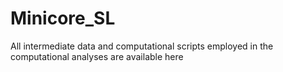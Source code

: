 # Minicore_SL

All intermediate data and computational scripts employed in the computational analyses are available here
